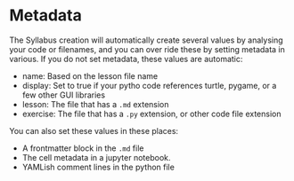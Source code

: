 

# Metadata

The Syllabus creation will automatically create several values by analysing your code or filenames, and you 
can over ride these by setting metadata in various. If you do not set metadata, these values are automatic: 

* name: Based on the lesson file name
* display: Set to true if your pytho code references turtle, pygame, or a few other GUI libraries 
* lesson: The file that has a `.md` extension
* exercise: The file that has a `.py` extension, or other code file extension


You can also set these values in these places: 

* A frontmatter block in the `.md` file
* The cell metadata in a jupyter notebook.
* YAMLish comment lines in the python file